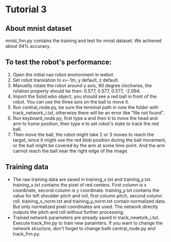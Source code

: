 # Tutorial 3

## About mnist dataset

mnist_fnn.py contains the training and test for mnist dataset. We achieved about 94% accuracy.

## To test the robot's performance:

1. Open the initial nao robot environment in webot.
2. Set robot translation to x=-1m, y default, z default.
3. Manuelly rotate the robot around y axis, 90 degree clockwise, the rotation property should be then: 0.577, 0.577, 0.577, -2.094.
4. Import the Solid.wbo object, you should see a red ball in front of the robot. You can use the three axis on the ball to move it.
5. Run central_node.py, be sure the terminal path in now the folder with track_network_i.txt, otherwise there will be an error like "file not found".
6. Run keyboard_node.py, first type a and then b to move the head and arm to home position, then type e to set robot's state to track the red ball.
7. Then move the ball, the robot might take 2 or 3 moves to reach the target, since it might use the red blob position during the ball movement, or the ball might be covered by the arm at some time point. And the arm cannot reach the ball near the right edge of the image.

## Training data

- The raw training data are saved in training_x.txt and training_y.txt. training_x.txt contains the pixel of red centers. First column is x coordinate, second column is y coordinate. training_y.txt contains the value for left shoulder pitch and roll, first column pitch, second column roll. training_x_norm.txt and training_y_norm.txt contain normalized data. But only normalized pixel coordinates are used. The network directly outputs the pitch and roll without further processing.
- Trained network parameters are already saved in track_newtork_i.txt. Execute track_fnn.py to train new paramters. If you want to change the network structure, don't forget to change both central_node.py and track_fnn.py.

